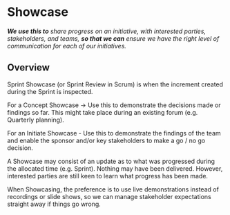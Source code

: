 # Showcase

_**We use this to** share progress on an initiative, with interested parties, stakeholders, and teams, **so that we can** ensure we have the right level of communication for each of our initiatives._ &#x20;

## Overview <a href="#howtoguide-showcase-overview" id="howtoguide-showcase-overview"></a>

Sprint Showcase (or Sprint Review in Scrum) is when the increment created during the Sprint is inspected.

For a Concept Showcase → Use this to demonstrate the decisions made or findings so far.  This might take place during an existing forum (e.g. Quarterly planning).

For an Initiate Showcase - Use this to demonstrate the findings of the team and enable the sponsor and/or key stakeholders to make a go / no go decision.&#x20;

A Showcase may consist of an update as to what was progressed during the allocated time (e.g. Sprint).  Nothing may have been delivered. However, interested parties are still keen to learn what progress has been made.&#x20;

When Showcasing, the preference is to use live demonstrations instead of recordings or slide shows, so we can manage stakeholder expectations straight away if things go wrong.&#x20;

